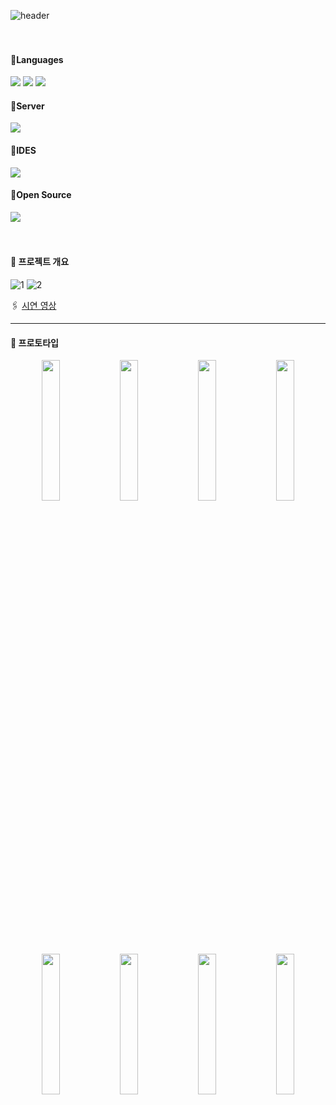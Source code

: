 
![header](https://capsule-render.vercel.app/api?type=rect&color=bbdead&height=200&section=header&text=COURT&render&fontSize=80&fontColor=f7e6be)
<br><br><br>

<h4>📕Languages</h4>
<div><img src="https://img.shields.io/badge/HTML-239120?style=for-the-badge&logo=html5&logoColor=white" /> <img src="https://img.shields.io/badge/CSS-239120?&style=for-the-badge&logo=css3&logoColor=white" /> <img src="https://img.shields.io/badge/JavaScript-F7DF1E?style=for-the-badge&logo=JavaScript&logoColor=white" /></div>

<h4>📗Server</h4>
<div><img src="https://img.shields.io/badge/Express.js-404D59?style=for-the-badge" /></div>

<h4>📘IDES</h4>
<div><img src="https://img.shields.io/badge/Android%20STUDIO-3DDC84?style=for-the-badge&logo=android&logoColor=white" />
</div>

<h4>📙Open Source</h4>
<div><img src="https://img.shields.io/badge/KAKAO%20API-FCC624?style=for-the-badge&logoColor=black" /></div>
<br><br>

<h4>📌 프로젝트 개요</h4>

![1](https://github.com/ChoGyuLi/Court/assets/96984575/18edb324-f89f-4d11-a523-04409c42d972)
![2](https://github.com/ChoGyuLi/Court/assets/96984575/4260d7f7-e91c-46c3-87ba-653d492f5018)

🖇️ [시연 영상](https://drive.google.com/drive/folders/1yzO0SHmv2sUt1cu-eFc3T-fLrLv43TtT?usp=sharing)
<br>
<hr>
<h4>📌 프로토타입</h4>
<p align="center">
  <img src="https://github.com/ChoGyuLi/For_the_precious_woman/assets/96984575/e95ca370-e2b8-4d0f-b695-df2b068a877b" align="center" width="24%">
  <img src="https://github.com/ChoGyuLi/For_the_precious_woman/assets/96984575/c668fa45-209e-4be0-a212-a8e165f118bd" align="center" width="24%">
  <img src="https://github.com/ChoGyuLi/For_the_precious_woman/assets/96984575/66af735a-5894-45d5-ab13-d6d33a64a5ec" align="center" width="24%">
  <img src="https://github.com/ChoGyuLi/For_the_precious_woman/assets/96984575/a17b8611-8fe3-4605-8085-c63a87247cfa" align="center" width="24%">
</p>
<p align="center">
  <img src="https://github.com/ChoGyuLi/For_the_precious_woman/assets/96984575/d408363b-09d1-4b8f-9da7-f5c80de6df44" align="center" width="24%">
  <img src="https://github.com/ChoGyuLi/For_the_precious_woman/assets/96984575/46ae2e54-132c-4b72-9936-6f25ad78b014" align="center" width="24%">
  <img src="https://github.com/ChoGyuLi/For_the_precious_woman/assets/96984575/3c33f522-23c3-4c5d-a938-e47128e79b58" align="center" width="24%">
  <img src="https://github.com/ChoGyuLi/For_the_precious_woman/assets/96984575/cc680b1c-5dc0-4d63-909a-2f5a885b9dda" align="center" width="24%">
</p>

